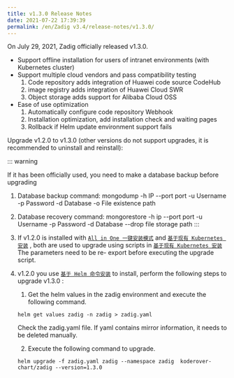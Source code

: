 ```yaml
---
title: v1.3.0 Release Notes
date: 2021-07-22 17:39:39
permalink: /en/Zadig v3.4/release-notes/v1.3.0/
---
```


On July 29, 2021, Zadig officially released v1.3.0.

- Support offline installation for users of intranet environments (with Kubernetes cluster)
- Support multiple cloud vendors and pass compatibility testing
  1. Code repository adds integration of Huawei code source CodeHub
  2. image registry adds integration of Huawei Cloud SWR
  3. Object storage adds support for Alibaba Cloud OSS
- Ease of use optimization
  1. Automatically configure code repository Webhook
  2. Installation optimization, add installation check and waiting pages
  3. Rollback if Helm update environment support fails


Upgrade v1.2.0 to v1.3.0 (other versions do not support upgrades, it is recommended to uninstall and reinstall):

::: warning

If it has been officially used, you need to make a database backup before upgrading
  1. Database backup command: mongodump -h IP --port port -u Username -p Password -d Database -o File existence path
  2. Database recovery command: mongorestore -h ip --port port -u Username -p Password -d Database --drop file storage path
:::

1. If v1.2.0 is installed with [`All in One 一键安装模式`](/en/v1.6.0/install/all-in-one/) and [`基于现有 Kubernetes 安装`](/en/v1.6.0/install/install-on-k8s/) , both are used to upgrade using scripts in [`基于现有 Kubernetes 安装`](/en/v1.6.0/install/install-on-k8s/) The parameters need to be re- export before executing the upgrade script.
2. v1.2.0 you use [`基于 Helm 命令安装`](/en/v1.6.0/install/helm-deploy) to install, perform the following steps to upgrade v1.3.0 :
    1. Get the helm values in the zadig environment and execute the following command.
    ```
    helm get values zadig -n zadig > zadig.yaml
    ```
    Check the zadig.yaml file. If yaml contains mirror information, it needs to be deleted manually.

    2. Execute the following command to upgrade.
    ```
    helm upgrade -f zadig.yaml zadig --namespace zadig  koderover-chart/zadig --version=1.3.0
    ```